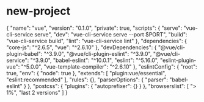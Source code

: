 # new-project
{
  "name": "vue",
  "version": "0.1.0",
  "private": true,
  "scripts": {
    "serve": "vue-cli-service serve",
    "dev": "vue-cli-service serve --port $PORT",
    "build": "vue-cli-service build",
    "lint": "vue-cli-service lint"
  },
  "dependencies": {
    "core-js": "^2.6.5",
    "vue": "^2.6.10"
  },
  "devDependencies": {
    "@vue/cli-plugin-babel": "^3.9.0",
    "@vue/cli-plugin-eslint": "^3.9.0",
    "@vue/cli-service": "^3.9.0",
    "babel-eslint": "^10.0.1",
    "eslint": "^5.16.0",
    "eslint-plugin-vue": "^5.0.0",
    "vue-template-compiler": "^2.6.10"
  },
  "eslintConfig": {
    "root": true,
    "env": {
      "node": true
    },
    "extends": [
      "plugin:vue/essential",
      "eslint:recommended"
    ],
    "rules": {},
    "parserOptions": {
      "parser": "babel-eslint"
    }
  },
  "postcss": {
    "plugins": {
      "autoprefixer": {}
    }
  },
  "browserslist": [
    "> 1%",
    "last 2 versions"
  ]
}
